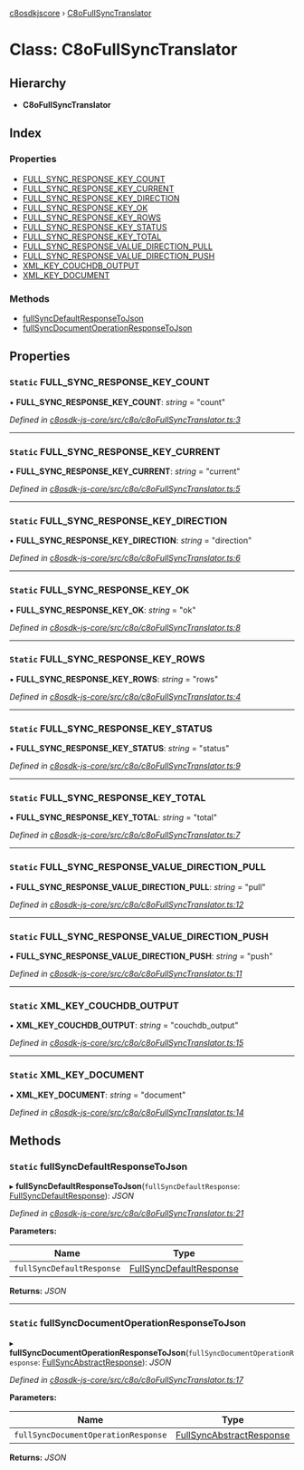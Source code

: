[c8osdkjscore](../README.md) › [C8oFullSyncTranslator](c8ofullsynctranslator.md)

# Class: C8oFullSyncTranslator

## Hierarchy

* **C8oFullSyncTranslator**

## Index

### Properties

* [FULL_SYNC_RESPONSE_KEY_COUNT](c8ofullsynctranslator.md#static-full_sync_response_key_count)
* [FULL_SYNC_RESPONSE_KEY_CURRENT](c8ofullsynctranslator.md#static-full_sync_response_key_current)
* [FULL_SYNC_RESPONSE_KEY_DIRECTION](c8ofullsynctranslator.md#static-full_sync_response_key_direction)
* [FULL_SYNC_RESPONSE_KEY_OK](c8ofullsynctranslator.md#static-full_sync_response_key_ok)
* [FULL_SYNC_RESPONSE_KEY_ROWS](c8ofullsynctranslator.md#static-full_sync_response_key_rows)
* [FULL_SYNC_RESPONSE_KEY_STATUS](c8ofullsynctranslator.md#static-full_sync_response_key_status)
* [FULL_SYNC_RESPONSE_KEY_TOTAL](c8ofullsynctranslator.md#static-full_sync_response_key_total)
* [FULL_SYNC_RESPONSE_VALUE_DIRECTION_PULL](c8ofullsynctranslator.md#static-full_sync_response_value_direction_pull)
* [FULL_SYNC_RESPONSE_VALUE_DIRECTION_PUSH](c8ofullsynctranslator.md#static-full_sync_response_value_direction_push)
* [XML_KEY_COUCHDB_OUTPUT](c8ofullsynctranslator.md#static-xml_key_couchdb_output)
* [XML_KEY_DOCUMENT](c8ofullsynctranslator.md#static-xml_key_document)

### Methods

* [fullSyncDefaultResponseToJson](c8ofullsynctranslator.md#static-fullsyncdefaultresponsetojson)
* [fullSyncDocumentOperationResponseToJson](c8ofullsynctranslator.md#static-fullsyncdocumentoperationresponsetojson)

## Properties

### `Static` FULL_SYNC_RESPONSE_KEY_COUNT

▪ **FULL_SYNC_RESPONSE_KEY_COUNT**: *string* = "count"

*Defined in [c8osdk-js-core/src/c8o/c8oFullSyncTranslator.ts:3](https://github.com/convertigo/c8osdk-angular/blob/e39f7bd/src/c8o/c8oFullSyncTranslator.ts#L3)*

___

### `Static` FULL_SYNC_RESPONSE_KEY_CURRENT

▪ **FULL_SYNC_RESPONSE_KEY_CURRENT**: *string* = "current"

*Defined in [c8osdk-js-core/src/c8o/c8oFullSyncTranslator.ts:5](https://github.com/convertigo/c8osdk-angular/blob/e39f7bd/src/c8o/c8oFullSyncTranslator.ts#L5)*

___

### `Static` FULL_SYNC_RESPONSE_KEY_DIRECTION

▪ **FULL_SYNC_RESPONSE_KEY_DIRECTION**: *string* = "direction"

*Defined in [c8osdk-js-core/src/c8o/c8oFullSyncTranslator.ts:6](https://github.com/convertigo/c8osdk-angular/blob/e39f7bd/src/c8o/c8oFullSyncTranslator.ts#L6)*

___

### `Static` FULL_SYNC_RESPONSE_KEY_OK

▪ **FULL_SYNC_RESPONSE_KEY_OK**: *string* = "ok"

*Defined in [c8osdk-js-core/src/c8o/c8oFullSyncTranslator.ts:8](https://github.com/convertigo/c8osdk-angular/blob/e39f7bd/src/c8o/c8oFullSyncTranslator.ts#L8)*

___

### `Static` FULL_SYNC_RESPONSE_KEY_ROWS

▪ **FULL_SYNC_RESPONSE_KEY_ROWS**: *string* = "rows"

*Defined in [c8osdk-js-core/src/c8o/c8oFullSyncTranslator.ts:4](https://github.com/convertigo/c8osdk-angular/blob/e39f7bd/src/c8o/c8oFullSyncTranslator.ts#L4)*

___

### `Static` FULL_SYNC_RESPONSE_KEY_STATUS

▪ **FULL_SYNC_RESPONSE_KEY_STATUS**: *string* = "status"

*Defined in [c8osdk-js-core/src/c8o/c8oFullSyncTranslator.ts:9](https://github.com/convertigo/c8osdk-angular/blob/e39f7bd/src/c8o/c8oFullSyncTranslator.ts#L9)*

___

### `Static` FULL_SYNC_RESPONSE_KEY_TOTAL

▪ **FULL_SYNC_RESPONSE_KEY_TOTAL**: *string* = "total"

*Defined in [c8osdk-js-core/src/c8o/c8oFullSyncTranslator.ts:7](https://github.com/convertigo/c8osdk-angular/blob/e39f7bd/src/c8o/c8oFullSyncTranslator.ts#L7)*

___

### `Static` FULL_SYNC_RESPONSE_VALUE_DIRECTION_PULL

▪ **FULL_SYNC_RESPONSE_VALUE_DIRECTION_PULL**: *string* = "pull"

*Defined in [c8osdk-js-core/src/c8o/c8oFullSyncTranslator.ts:12](https://github.com/convertigo/c8osdk-angular/blob/e39f7bd/src/c8o/c8oFullSyncTranslator.ts#L12)*

___

### `Static` FULL_SYNC_RESPONSE_VALUE_DIRECTION_PUSH

▪ **FULL_SYNC_RESPONSE_VALUE_DIRECTION_PUSH**: *string* = "push"

*Defined in [c8osdk-js-core/src/c8o/c8oFullSyncTranslator.ts:11](https://github.com/convertigo/c8osdk-angular/blob/e39f7bd/src/c8o/c8oFullSyncTranslator.ts#L11)*

___

### `Static` XML_KEY_COUCHDB_OUTPUT

▪ **XML_KEY_COUCHDB_OUTPUT**: *string* = "couchdb_output"

*Defined in [c8osdk-js-core/src/c8o/c8oFullSyncTranslator.ts:15](https://github.com/convertigo/c8osdk-angular/blob/e39f7bd/src/c8o/c8oFullSyncTranslator.ts#L15)*

___

### `Static` XML_KEY_DOCUMENT

▪ **XML_KEY_DOCUMENT**: *string* = "document"

*Defined in [c8osdk-js-core/src/c8o/c8oFullSyncTranslator.ts:14](https://github.com/convertigo/c8osdk-angular/blob/e39f7bd/src/c8o/c8oFullSyncTranslator.ts#L14)*

## Methods

### `Static` fullSyncDefaultResponseToJson

▸ **fullSyncDefaultResponseToJson**(`fullSyncDefaultResponse`: [FullSyncDefaultResponse](fullsyncdefaultresponse.md)): *JSON*

*Defined in [c8osdk-js-core/src/c8o/c8oFullSyncTranslator.ts:21](https://github.com/convertigo/c8osdk-angular/blob/e39f7bd/src/c8o/c8oFullSyncTranslator.ts#L21)*

**Parameters:**

Name | Type |
------ | ------ |
`fullSyncDefaultResponse` | [FullSyncDefaultResponse](fullsyncdefaultresponse.md) |

**Returns:** *JSON*

___

### `Static` fullSyncDocumentOperationResponseToJson

▸ **fullSyncDocumentOperationResponseToJson**(`fullSyncDocumentOperationResponse`: [FullSyncAbstractResponse](fullsyncabstractresponse.md)): *JSON*

*Defined in [c8osdk-js-core/src/c8o/c8oFullSyncTranslator.ts:17](https://github.com/convertigo/c8osdk-angular/blob/e39f7bd/src/c8o/c8oFullSyncTranslator.ts#L17)*

**Parameters:**

Name | Type |
------ | ------ |
`fullSyncDocumentOperationResponse` | [FullSyncAbstractResponse](fullsyncabstractresponse.md) |

**Returns:** *JSON*
